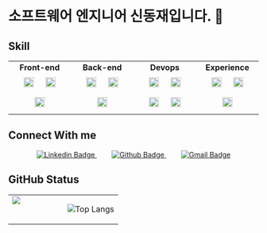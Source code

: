 # 소프트웨어 엔지니어 신동재입니다. 👋

## Skill
<table><tr><td valign="top" width="25%"> 
<div align="center">  
<b>Front-end</b><br>
<img style="margin: 10px" src="https://img.shields.io/badge/React-61DAFB?style=social&logo=React" alt="React" height="20" />  
<img style="margin: 10px" src="https://img.shields.io/badge/JavaScript-F7DF1E?style=social&logo=javascript" alt="JavaScript" height="20" />  
<img style="margin: 10px" src="https://img.shields.io/badge/Ant%20Design-%230170FE?style=social&logo=Ant%20Design" alt="Antd" height="20" /> 
</div></td><td valign="top" width="25%">
 
<div align="center">  
  <b>Back-end</b> <br>
<img style="margin: 10px" src="https://img.shields.io/badge/Java-007396?style=flat-square&logo=OpenJDK" alt="Java" height="20" />  
<img style="margin: 10px" src="https://img.shields.io/badge/Spring-6DB33F?style=social&logo=spring" alt="Spring" height="20" />  <br>
<img style="margin: 10px" src="https://img.shields.io/badge/Go-%2300ADD8?style=social&logo=go" alt="Golang" height="20" />  
</div></td><td valign="top" width="25%">

<div align="center">  
    <b>Devops</b><br>
<img style="margin: 10px" src="https://img.shields.io/badge/MariaDB-1F305F?style=social&logo=MariaDB" alt="MariaDB" height="20" />  
<img style="margin: 10px" src="https://img.shields.io/badge/Docker-2496ED?style=social&logo=Docker" alt="Docker" height="20" />  
<img style="margin: 10px" src="https://img.shields.io/badge/Jenkins-%23D24939?style=social&logo=Jenkins" alt="Jenkins" height="20" />  
  <img style="margin: 10px" src="https://img.shields.io/badge/Git-F05032?style=social&logo=Git" alt="Git" height="20" />  
</div></td><td valign="top" width="25%">
<div align="center">  
    <b>Experience</b><br>
<img style="margin: 10px" src="https://img.shields.io/badge/Python-%233776AB?style=social&logo=python" alt="Python" height="20" />  
<img style="margin: 10px" src="https://img.shields.io/badge/Linux-FCC624?style=social&logo=Linux&logoColor=black" alt="Linux" height="20" />  
<img style="margin: 10px" src="https://img.shields.io/badge/Amazon AWS-232F3E?style=social&logo=amazonaws&logoColor=white" alt="Aws" height="20" />  
</div></td></tr></table>  

## Connect With me  
<div align="center">
  
  <a href="https://www.linkedin.com/in/dongjae-shin-42896a21b/" style="margin-right: 30px;">
    <img src="https://img.shields.io/badge/-LinkedIn-blue?style=flat-square&logo=Linkedin&logoColor=white" alt="Linkedin Badge"/>
  </a>
  
  <a href="https://github.com/sdj3261" style="margin-right: 30px;">
    <img src="https://img.shields.io/badge/Github-181717?style=flat-square&logo=Github" alt="Github Badge"/>
  </a>

  <a href="mailto:tlsehd527@gmail.com">
    <img src="https://img.shields.io/badge/Gmail-d14836?style=flat-square&logo=Gmail&logoColor=white" alt="Gmail Badge"/>
  </a>


</div>

## GitHub Status  
<div align="center">
<table><tr><td valign="top" width="50%">
<img src="https://github-readme-stats.vercel.app/api?username=sdj3261&show_icons=true&count_private=true" align="center" />
</div></td><td valign="top" width="50%">

 ![Top Langs](https://github-readme-stats.vercel.app/api/top-langs/?username=sdj3261&layout=compact)
 
</div></td></tr></table>

